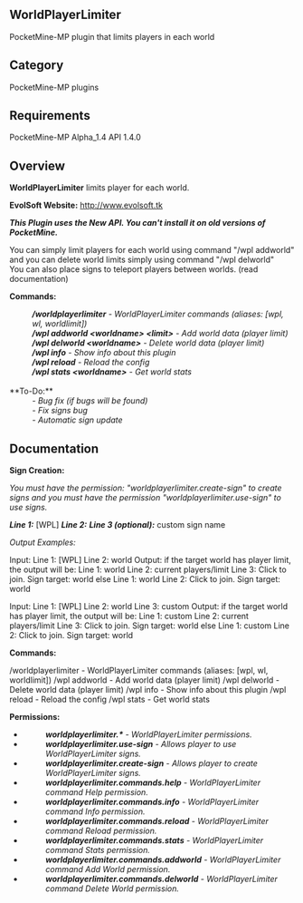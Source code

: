 ## WorldPlayerLimiter

PocketMine-MP plugin that limits players in each world

## Category

PocketMine-MP plugins

## Requirements

PocketMine-MP Alpha_1.4 API 1.4.0

## Overview

**WorldPlayerLimiter** limits player for each world.

**EvolSoft Website:** http://www.evolsoft.tk

***This Plugin uses the New API. You can't install it on old versions of PocketMine.***

You can simply limit players for each world using command "/wpl addworld" and you can delete world limits simply using command "/wpl delworld"<br>
You can also place signs to teleport players between worlds. (read documentation)

**Commands:**

<dd><i><b>/worldplayerlimiter</b> - WorldPlayerLimiter commands (aliases: [wpl, wl, worldlimit])</i></dd>
<dd><i><b>/wpl addworld &lt;worldname&gt; &lt;limit&gt;</b> - Add world data (player limit)</i></dd>
<dd><i><b>/wpl delworld &lt;worldname&gt;</b> - Delete world data (player limit)</i></dd>
<dd><i><b>/wpl info</b> - Show info about this plugin</i></dd>
<dd><i><b>/wpl reload</b> - Reload the config</i></dd>
<dd><i><b>/wpl stats &lt;worldname&gt;</b> - Get world stats</i></dd>
<br>
**To-Do:**

<dd><i>- Bug fix (if bugs will be found)</i></dd>
<dd><i>- Fix signs bug</i></dd>
<dd><i>- Automatic sign update</i></dd>

## Documentation

**Sign Creation:**

*You must have the permission: "worldplayerlimiter.create-sign" to create signs and you must have the permission "worldplayerlimiter.use-sign" to use signs.*

***Line 1:*** [WPL]
***Line 2:*** <worldname>
***Line 3 (optional):*** custom sign name

*Output Examples:*

Input:
Line 1: [WPL]
Line 2: world
Output:
if the target world has player limit, the output will be:
Line 1: world
Line 2: current players/limit
Line 3: Click to join.
Sign target: world
else
Line 1: world
Line 2: Click to join.
Sign target: world

Input:
Line 1: [WPL]
Line 2: world
Line 3: custom
Output:
if the target world has player limit, the output will be:
Line 1: custom
Line 2: current players/limit
Line 3: Click to join.
Sign target: world
else
Line 1: custom
Line 2: Click to join.
Sign target: world

**Commands:**

/worldplayerlimiter - WorldPlayerLimiter commands (aliases: [wpl, wl, worldlimit])
/wpl addworld <worldname> <limit> - Add world data (player limit)
/wpl delworld <worldname> - Delete world data (player limit)
/wpl info - Show info about this plugin
/wpl reload - Reload the config
/wpl stats <worldname> - Get world stats

**Permissions:**

- <dd><i><b>worldplayerlimiter.*</b> - WorldPlayerLimiter permissions.</i></dd>
- <dd><i><b>worldplayerlimiter.use-sign</b> - Allows player to use WorldPlayerLimiter signs.</i></dd>
- <dd><i><b>worldplayerlimiter.create-sign</b> - Allows player to create WorldPlayerLimiter signs.</i></dd>
- <dd><i><b>worldplayerlimiter.commands.help</b> - WorldPlayerLimiter command Help permission.</i></dd>
- <dd><i><b>worldplayerlimiter.commands.info</b> - WorldPlayerLimiter command Info permission.</i></dd>
- <dd><i><b>worldplayerlimiter.commands.reload</b> - WorldPlayerLimiter command Reload permission.</i></dd>
- <dd><i><b>worldplayerlimiter.commands.stats</b> - WorldPlayerLimiter command Stats permission.</i></dd>
- <dd><i><b>worldplayerlimiter.commands.addworld</b> - WorldPlayerLimiter command Add World permission.</i></dd>
- <dd><i><b>worldplayerlimiter.commands.delworld</b> - WorldPlayerLimiter command Delete World permission.</i></dd>
